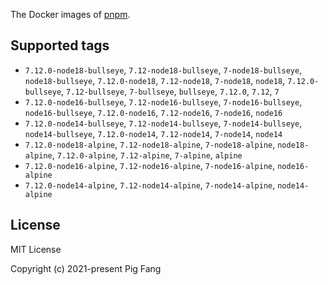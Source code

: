 The Docker images of [pnpm](https://pnpm.io).

## Supported tags

- `7.12.0-node18-bullseye`, `7.12-node18-bullseye`, `7-node18-bullseye`, `node18-bullseye`, `7.12.0-node18`, `7.12-node18`, `7-node18`, `node18`, `7.12.0-bullseye`, `7.12-bullseye`, `7-bullseye`, `bullseye`, `7.12.0`, `7.12`, `7`
- `7.12.0-node16-bullseye`, `7.12-node16-bullseye`, `7-node16-bullseye`, `node16-bullseye`, `7.12.0-node16`, `7.12-node16`, `7-node16`, `node16`
- `7.12.0-node14-bullseye`, `7.12-node14-bullseye`, `7-node14-bullseye`, `node14-bullseye`, `7.12.0-node14`, `7.12-node14`, `7-node14`, `node14`
- `7.12.0-node18-alpine`, `7.12-node18-alpine`, `7-node18-alpine`, `node18-alpine`, `7.12.0-alpine`, `7.12-alpine`, `7-alpine`, `alpine`
- `7.12.0-node16-alpine`, `7.12-node16-alpine`, `7-node16-alpine`, `node16-alpine`
- `7.12.0-node14-alpine`, `7.12-node14-alpine`, `7-node14-alpine`, `node14-alpine`

## License

MIT License

Copyright (c) 2021-present Pig Fang
